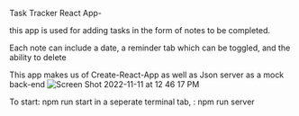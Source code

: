 Task Tracker React App-

this app is used for adding tasks in the form of notes to be completed.

Each note can include a date,
a reminder tab which can be toggled, 
and the ability to delete 

This app makes us of Create-React-App as well as Json server as a mock back-end
![Screen Shot 2022-11-11 at 12 46 17 PM](https://user-images.githubusercontent.com/101136521/201399029-336103b3-596e-40ca-baf4-e8cc08ef2a98.png)

To start: 
npm run start
in a seperate terminal tab, : npm run server
